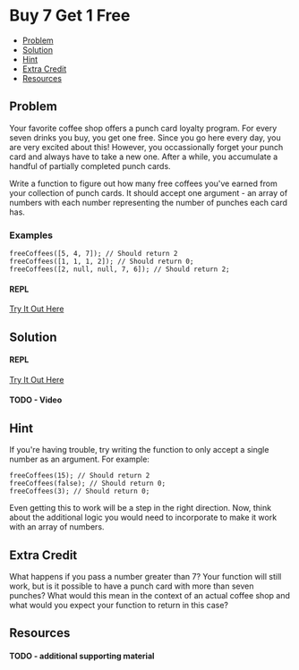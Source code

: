 # Buy 7 Get 1 Free


- [Problem](#problem)
- [Solution](#solution)
- [Hint](#hint)
- [Extra Credit](#extra-credit)
- [Resources](#resources)

## <a name="problem"></a> Problem
Your favorite coffee shop offers a punch card loyalty program. For every seven drinks you buy, you get one free. Since you go here every day, you are very excited about this! However, you occassionally forget your punch card and always have to take a new one. After a while, you accumulate a handful of partially completed punch cards.

Write a function to figure out how many free coffees you've earned from your collection of punch cards. It should accept one argument - an array of numbers with each number representing the number of punches each card has.

### Examples
```
freeCoffees([5, 4, 7]); // Should return 2
freeCoffees([1, 1, 1, 2]); // Should return 0;
freeCoffees([2, null, null, 7, 6]); // Should return 2;
```

#### REPL
[Try It Out Here](https://repl.it/@ricklopez/002-Free-Coffee-Total-question)
## <a name="solution"></a> Solution

#### REPL
[Try It Out Here](https://repl.it/@ricklopez/002-Free-Coffee-Total-solution)

#### TODO - Video


## <a name="hint"></a> Hint
If you're having trouble, try writing the function to only accept a single number as an argument. For example:

```
freeCoffees(15); // Should return 2
freeCoffees(false); // Should return 0;
freeCoffees(3); // Should return 0;
```

Even getting this to work will be a step in the right direction. Now, think about the additional logic you would need to incorporate to make it work with an array of numbers.

## <a name="extra-credit"></a> Extra Credit
What happens if you pass a number greater than 7? Your function will still work, but is it possible to have a punch card with more than seven punches? What would this mean in the context of an actual coffee shop and what would you expect your function to return in this case?

## <a name="resources"></a> Resources

#### TODO - additional supporting material 
